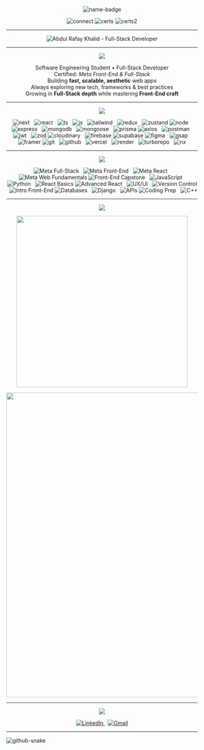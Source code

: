 <p align="center">
  <img alt="name-badge" src="https://img.shields.io/badge/-Abdul%20Rafay%20Khalid-000000?style=for-the-badge&logo=github&logoColor=white" />
</p>

<p align="center">
  <img alt="connect" src="https://img.shields.io/badge/❤%20Here%20To%20Connect-000000?style=for-the-badge&logo=linkedin&logoColor=white" />
  <img alt="certs" src="https://img.shields.io/badge/Meta%20Certified-000000?style=for-the-badge&logo=meta&logoColor=white" />
  <img alt="certs2" src="https://img.shields.io/badge/Full--Stack%20Developer-000000?style=for-the-badge&logo=react&logoColor=white" />
</p>

---

<p align="center">
  <img src="https://readme-typing-svg.herokuapp.com?font=Fira+Code&weight=600&size=22&pause=900&color=FFFFFF&background=000000&center=true&vCenter=true&width=900&lines=Full-Stack+Developer;MERN+%2B+MENN+Specialist;Here+to+Connect+❤+Collaborate+✓+Learn;Meta+Front-End+%26+Full-Stack+Certified" alt="Abdul Rafay Khalid - Full-Stack Developer" />
</p>

---

<p align="center">
  <img src="https://img.shields.io/badge/About%20Me-000000?style=for-the-badge&logo=github&logoColor=white"/>
</p>

<div align="center">

Software Engineering Student • Full-Stack Developer  
Certified: *Meta Front-End & Full-Stack*  
Building **fast, scalable, aesthetic** web apps  
Always exploring new tech, frameworks & best practices  
Growing in **Full-Stack depth** while mastering **Front-End craft**  

</div>

---
<!-- Tech — Visual (separated and centralized) -->
<p align="center">
  <img src="https://img.shields.io/badge/Tech%20Stack-000000?style=for-the-badge&logo=bookstack&logoColor=white" />
</p>

<p align="center">
  <!-- Frontend -->
  <img src="https://img.shields.io/badge/Next.js-000000?style=for-the-badge&logo=nextdotjs&logoColor=white" alt="next" />
  &nbsp;
  <img src="https://img.shields.io/badge/React-000000?style=for-the-badge&logo=react&logoColor=white" alt="react" />
  &nbsp;
  <img src="https://img.shields.io/badge/TypeScript-000000?style=for-the-badge&logo=typescript&logoColor=white" alt="ts" />
  &nbsp;
  <img src="https://img.shields.io/badge/JavaScript-000000?style=for-the-badge&logo=javascript&logoColor=white" alt="js" />
  &nbsp;
  <img src="https://img.shields.io/badge/TailwindCSS-000000?style=for-the-badge&logo=tailwindcss&logoColor=white" alt="tailwind" />
  &nbsp;
  <img src="https://img.shields.io/badge/Redux-000000?style=for-the-badge&logo=redux&logoColor=white" alt="redux" />
  &nbsp;
  <img src="https://img.shields.io/badge/Zustand-000000?style=for-the-badge&logo=zeit&logoColor=white" alt="zustand" />
  <!-- Backend -->
  <img src="https://img.shields.io/badge/Node.js-000000?style=for-the-badge&logo=node.js&logoColor=white" alt="node" />
  &nbsp;
  <img src="https://img.shields.io/badge/Express-000000?style=for-the-badge&logo=express&logoColor=white" alt="express" />
  &nbsp;
  <img src="https://img.shields.io/badge/MongoDB-000000?style=for-the-badge&logo=mongodb&logoColor=white" alt="mongodb" />
  &nbsp;
  <img src="https://img.shields.io/badge/Mongoose-000000?style=for-the-badge&logo=graphql&logoColor=white" alt="mongoose" />
  &nbsp;
  <img src="https://img.shields.io/badge/Prisma-000000?style=for-the-badge&logo=prisma&logoColor=white" alt="prisma" />
  <!-- APIs / Auth / Validation -->
  <img src="https://img.shields.io/badge/Axios-000000?style=for-the-badge&logo=axios&logoColor=white" alt="axios" />
  &nbsp;
  <img src="https://img.shields.io/badge/Postman-000000?style=for-the-badge&logo=postman&logoColor=white" alt="postman" />
  &nbsp;
  <img src="https://img.shields.io/badge/JWT-000000?style=for-the-badge&logo=jsonwebtokens&logoColor=white" alt="jwt" />
  &nbsp;
  <img src="https://img.shields.io/badge/Zod-000000?style=for-the-badge" alt="zod" />
  <!-- Storage & Media -->
  <img src="https://img.shields.io/badge/Cloudinary-000000?style=for-the-badge&logo=cloudinary&logoColor=white" alt="cloudinary" />
  &nbsp;
  <img src="https://img.shields.io/badge/Firebase-000000?style=for-the-badge&logo=firebase&logoColor=white" alt="firebase" />
  <img src="https://img.shields.io/badge/Supabase-000000?style=for-the-badge&logo=supabase&logoColor=white" alt="supabase" />
  <!-- Design & Motion -->
  <img src="https://img.shields.io/badge/Figma-000000?style=for-the-badge&logo=figma&logoColor=white" alt="figma" />
  &nbsp;
  <img src="https://img.shields.io/badge/GSAP-000000?style=for-the-badge" alt="gsap" />
  &nbsp;
  <img src="https://img.shields.io/badge/Framer-000000?style=for-the-badge&logo=framer&logoColor=white" alt="framer" />

  <!-- Dev & Deploy -->
  <img src="https://img.shields.io/badge/Git-000000?style=for-the-badge&logo=git&logoColor=white" alt="git" />
  &nbsp;
  <img src="https://img.shields.io/badge/GitHub-000000?style=for-the-badge&logo=github&logoColor=white" alt="github" />
  &nbsp;
  <img src="https://img.shields.io/badge/Vercel-000000?style=for-the-badge&logo=vercel&logoColor=white" alt="vercel" />
  &nbsp;
  <img src="https://img.shields.io/badge/Render-000000?style=for-the-badge&logo=render&logoColor=white" alt="render" />
  &nbsp;
  <img src="https://img.shields.io/badge/Turborepo-000000?style=for-the-badge" alt="turborepo" />
  &nbsp;
  <img src="https://img.shields.io/badge/Nx-000000?style=for-the-badge" alt="nx" />
</p>



---
<!-- Badge buttons — black minimalist, centralized -->
<p align="center">
  <img src="https://img.shields.io/badge/Certifications-000000?style=for-the-badge&logo=bookstack&logoColor=white" />
</p>

<p align="center">
  <!-- Major Specializations (no grey label) -->
  <img src="https://img.shields.io/static/v1?label=&message=Meta%20Full-Stack%20(Verified)&color=000000&logo=Meta&logoColor=white&style=for-the-badge" alt="Meta Full-Stack" />
  &nbsp;
  <img src="https://img.shields.io/static/v1?label=&message=Meta%20Front-End%20(Professional)&color=000000&logo=Meta&logoColor=white&style=for-the-badge" alt="Meta Front-End" />
  &nbsp;
  <img src="https://img.shields.io/static/v1?label=&message=Meta%20React%20(Specialization)&color=000000&logo=react&logoColor=white&style=for-the-badge" alt="Meta React" />
  &nbsp;
  <img src="https://img.shields.io/static/v1?label=&message=Meta%20Web%20Fundamentals&color=000000&logo=Meta&logoColor=white&style=for-the-badge" alt="Meta Web Fundamentals" />

  <!-- Key course certificates (no grey) -->
  <img src="https://img.shields.io/static/v1?label=&message=Front-End%20Capstone&color=000000&logo=Meta&logoColor=white&style=for-the-badge" alt="Front-End Capstone" />
  &nbsp;
  <img src="https://img.shields.io/static/v1?label=&message=JavaScript%20Certificate&color=000000&logo=javascript&logoColor=white&style=for-the-badge" alt="JavaScript" />
  &nbsp;
  <img src="https://img.shields.io/static/v1?label=&message=Python%20Certificate&color=000000&logo=python&logoColor=white&style=for-the-badge" alt="Python" />
  &nbsp;
  <img src="https://img.shields.io/static/v1?label=&message=React%20Basics&color=000000&logo=react&logoColor=white&style=for-the-badge" alt="React Basics" />
  <!-- Additional courses (no grey) -->
  <img src="https://img.shields.io/static/v1?label=&message=Advanced%20React&color=000000&logo=react&logoColor=white&style=for-the-badge" alt="Advanced React" />
  &nbsp;
  <img src="https://img.shields.io/static/v1?label=&message=UX%20%26%20UI%20Principles&color=000000&logo=figma&logoColor=white&style=for-the-badge" alt="UX/UI" />
  &nbsp;
  <img src="https://img.shields.io/static/v1?label=&message=Version%20Control&color=000000&logo=git&logoColor=white&style=for-the-badge" alt="Version Control" />
  &nbsp;
  <img src="https://img.shields.io/static/v1?label=&message=Intro%20to%20Front-End&color=000000&logo=html5&logoColor=white&style=for-the-badge" alt="Intro Front-End" />
  <!-- Backend & DB (no grey) -->
  <img src="https://img.shields.io/static/v1?label=&message=Databases%20(Back-End)&color=000000&logo=mongodb&logoColor=white&style=for-the-badge" alt="Databases" />
  &nbsp;
  <img src="https://img.shields.io/static/v1?label=&message=Django%20Web%20Framework&color=000000&logo=django&logoColor=white&style=for-the-badge" alt="Django" />
  &nbsp;
  <img src="https://img.shields.io/static/v1?label=&message=APIs&color=000000&logo=axios&logoColor=white&style=for-the-badge" alt="APIs" />
  <!-- Other / Misc (no grey) -->
  <img src="https://img.shields.io/static/v1?label=&message=Coding%20Interview%20Prep&color=000000&logo=leetcode&logoColor=white&style=for-the-badge" alt="Coding Prep" />
  &nbsp;
  <img src="https://img.shields.io/static/v1?label=&message=C%2B%2B%20Certificate&color=000000&logo=c%2B%2B&logoColor=white&style=for-the-badge" alt="C++" />
</p>


---

<p align="center">
  <img src="https://img.shields.io/badge/GitHub%20%26%20Stats-000000?style=for-the-badge&logo=github&logoColor=white" />
</p>

<p align="center">
  <img src="https://github-readme-stats.vercel.app/api?username=ARafaykhalid&show_icons=true&title_color=ffffff&text_color=ffffff&icon_color=ffffff&bg_color=000000&hide_border=true" width="450px">
</p>


<p align="center">
  <img src="https://github-readme-activity-graph.vercel.app/graph?username=ARafaykhalid&theme=high-contrast&hide_border=true" width="800px">
</p>

---

<p align="center">
  <img src="https://img.shields.io/badge/Let's%20Connect-000000?style=for-the-badge&logo=linkedin&logoColor=white" />
</p>

<p align="center">
  <a href="https://www.linkedin.com/in/abdulrafaykhalid" target="_blank">
    <img src="https://img.shields.io/badge/LinkedIn-000000?style=for-the-badge&logo=linkedin&logoColor=white" alt="LinkedIn">
  </a>
  &nbsp;
  <a href="mailto:abdulrafaykhalidjameel@gmail.com">
    <img src="https://img.shields.io/badge/Gmail-000000?style=for-the-badge&logo=gmail&logoColor=white" alt="Gmail">
  </a>
</p>

---

<picture align="center">
  <source media="(prefers-color-scheme: dark)" srcset="https://raw.githubusercontent.com/tobiasmeyhoefer/tobiasmeyhoefer/output/github-snake-dark.svg" />
  <source media="(prefers-color-scheme: light)" srcset="https://raw.githubusercontent.com/tobiasmeyhoefer/tobiasmeyhoefer/output/github-snake.svg" />
  <img alt="github-snake" src="https://raw.githubusercontent.com/tobiasmeyhoefer/tobiasmeyhoefer/output/github-snake.svg" />
</picture>
